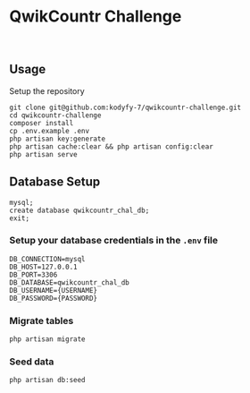 # QwikCountr Challenge
<br>


## Usage <br>
Setup the repository <br>
```
git clone git@github.com:kodyfy-7/qwikcountr-challenge.git
cd qwikcountr-challenge
composer install
cp .env.example .env 
php artisan key:generate
php artisan cache:clear && php artisan config:clear 
php artisan serve 
```


## Database Setup <br>
```
mysql;
create database qwikcountr_chal_db;
exit;
```


### Setup your database credentials in the ```.env``` file <br>
```
DB_CONNECTION=mysql
DB_HOST=127.0.0.1
DB_PORT=3306
DB_DATABASE=qwikcountr_chal_db
DB_USERNAME={USERNAME}
DB_PASSWORD={PASSWORD}
```

### Migrate tables
```
php artisan migrate
```

### Seed data
```
php artisan db:seed
```
